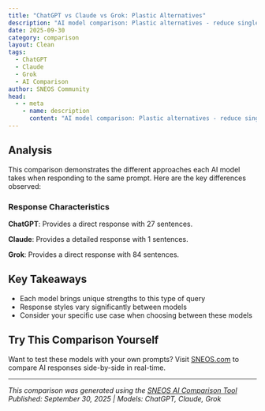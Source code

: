 ```yaml
---
title: "ChatGPT vs Claude vs Grok: Plastic Alternatives"
description: "AI model comparison: Plastic alternatives - reduce single-use plastic consumption..."
date: 2025-09-30
category: comparison
layout: Clean
tags:
  - ChatGPT
  - Claude
  - Grok
  - AI Comparison
author: SNEOS Community
head:
  - - meta
    - name: description
      content: "AI model comparison: Plastic alternatives - reduce single-use plastic consumption..."
---
```


<ChatComparison
  title="ChatGPT vs Claude vs Grok: Plastic Alternatives"
  prompt="Plastic alternatives - reduce single-use plastic consumption"
  :responses='{
    "ChatGPT": "Reducing single-use plastic consumption is crucial for minimizing environmental pollution and conserving resources. Here are some effective plastic alternatives and strategies to help reduce reliance on single-use plastics:\n\n### Plastic Alternatives\n\n1. **Biodegradable and Compostable Materials**\n   - **PLA (Polylactic Acid):** Made from fermented plant starch (like corn), used for cups, utensils, and packaging.\n   - **Bagasse:** A byproduct of sugarcane processing, used for plates and containers.\n   - **Mushroom Packaging:** Made from mycelium, it is compostable and sturdy.\n   - **Palm Leaves:** Used for disposable plates and bowls.\n   - **Pectin and Other Plant-Based Films:** Alternative to plastic wrap.\n\n2. **Reusable Items**\n   - **Glass or Stainless Steel:** For bottles, containers, and straws.\n   - **Silicone:** Flexible and durable, suitable for food storage bags, lids, and straws.\n   - **Cotton or Jute Bags:** Instead of plastic shopping bags.\n\n3. **Paper and Cardboard**\n   - Use recycled paper or cardboard for packaging, straws, and bags.\n   - Ensure paper products are sourced sustainably and are recyclable or compostable.\n\n4. **Natural Fibers**\n   - Cotton, hemp, linen, and bamboo can be used for bags, wraps, and textiles.\n   - Beeswax wraps replace plastic cling film for food storage.\n\n5. **Edible Packaging**\n   - Packaging made from seaweed or rice that can be eaten or biodegrades quickly.\n\n### Strategies to Reduce Single-Use Plastic Consumption\n\n- **Bring Your Own:** Carry reusable bags, bottles, coffee cups, and cutlery.\n- **Choose Bulk and Minimal Packaging:** Buy in bulk or choose products with minimal or plastic-free packaging.\n- **Support Plastic-Free Brands:** Purchase from companies committed to sustainable packaging.\n- **Advocate and Educate:** Encourage businesses and communities to reduce plastic use.\n- **Recycle Properly:** Follow local guidelines to ensure plastics are recycled effectively.\n- **Participate in Cleanups:** Engage in or organize community cleanups to raise awareness.\n- **Policy Support:** Support bans or taxes on single-use plastics in your area.\n\nBy adopting these alternatives and habits, individuals and communities can significantly reduce the environmental impact of single-use plastics.",
    "Claude": "Here are practical plastic alternatives to help reduce single-use consumption:\n\n## **Food \u0026 Beverage Storage**\n- **Glass containers** (mason jars, pyrex) for leftovers and meal prep\n- **Stainless steel water bottles** and travel mugs\n- **Beeswax wraps** or **silicone covers** instead of plastic wrap\n- **Reusable produce bags** (mesh, cotton, or muslin)\n- **Metal or bamboo straws** with cleaning brushes\n\n## **Shopping \u0026 Packaging**\n- **Canvas or jute shopping bags** for groceries\n- **Cardboard or paper packaging** when available\n- **Bulk shopping** with your own containers\n- **Glass bottles** for condiments, oils, and beverages\n- **Bar soaps** instead of liquid soap in plastic dispensers\n\n## **Personal Care**\n- **Shampoo and conditioner bars**\n- **Bamboo toothbrushes**\n- **Safety razors** with replaceable metal blades\n- **Refillable deodorant containers**\n- **Menstrual cups or cloth pads**\n\n## **Household Items**\n- **Natural fiber cleaning cloths** (cotton, hemp)\n- **Wooden or bamboo utensils**\n- **Compostable trash bags** (when needed)\n- **Refillable cleaning product containers**\n\n## **Quick Wins**\n- Keep reusables in your car/bag\n- Choose restaurants that use compostable packaging\n- Buy in bulk to reduce packaging\n- Repair items instead of replacing\n\nWhat area would you like to focus on first?",
    "Grok": "Reducing single-use plastic consumption is a critical step toward minimizing environmental pollution, protecting wildlife, and conserving natural resources. Single-use plastics, such as straws, cutlery, bags, and packaging, are used briefly but persist in the environment for hundreds of years. Transitioning to plastic alternatives and adopting sustainable habits can significantly reduce reliance on these materials. Below are various strategies and alternatives to help individuals, businesses, and communities curb single-use plastic use.\n\n---\n\n### Why Reduce Single-Use Plastic?\n1. **Environmental Impact**: Plastics contribute to pollution in oceans, rivers, and landfills, breaking down into microplastics that harm ecosystems.\n2. **Wildlife Harm**: Animals often ingest or become entangled in plastic waste, leading to injury or death.\n3. **Resource Depletion**: Most plastics are derived from non-renewable fossil fuels, contributing to greenhouse gas emissions.\n4. **Human Health Risks**: Microplastics and chemical additives in plastics can enter the food chain, potentially affecting human health.\n\n---\n\n### Plastic Alternatives and Solutions\n\n#### 1. Reusable Items\nSwitching to reusable products is one of the most effective ways to reduce single-use plastic consumption.\n- **Reusable Bags**: Use cloth or canvas tote bags for shopping instead of plastic bags.\n- **Reusable Water Bottles**: Carry stainless steel, glass, or BPA-free plastic bottles instead of disposable plastic ones.\n- **Reusable Coffee Cups**: Bring your own travel mug to coffee shops to avoid disposable cups and lids.\n- **Reusable Straws**: Opt for stainless steel, bamboo, or silicone straws instead of plastic ones.\n- **Reusable Cutlery**: Carry a set of bamboo or metal utensils for on-the-go meals instead of using plastic cutlery.\n\n#### 2. Biodegradable and Compostable Alternatives\nSome single-use plastics can be replaced with biodegradable or compostable materials, though proper disposal facilities are necessary for these to break down effectively.\n- **Compostable Cutlery and Plates**: Made from materials like bamboo, wood, or PLA (polylactic acid, derived from corn starch).\n- **Biodegradable Packaging**: Look for products packaged in paper, cardboard, or plant-based plastics.\n- **Compostable Straws**: Made from paper, sugarcane (bagasse), or PLA.\n\n*Note*: Ensure that compostable items are disposed of in industrial composting facilities, as many do not break down properly in home compost bins or landfills.\n\n#### 3. Natural Material Alternatives\nMaterials derived from nature can often replace plastics in everyday items.\n- **Wooden or Bamboo Products**: Toothbrushes, combs, and kitchen utensils made from bamboo or wood are sustainable alternatives.\n- **Glass Containers**: Use glass jars or containers for food storage instead of plastic Tupperware.\n- **Beeswax Wraps**: Replace plastic wrap or Ziploc bags with reusable beeswax-coated fabric wraps for food storage.\n- **Paper Products**: Use paper bags or wrapping paper instead of plastic for packaging or gifting.\n\n#### 4. Edible Packaging\nInnovative edible packaging is emerging as a solution for certain single-use plastics.\n- **Edible Cutlery**: Made from grains like sorghum or millet, these are safe to eat or compost after use.\n- **Edible Water Pods**: Small water containers made from seaweed extracts can replace plastic water bottles for events or short-term use.\n\n#### 5. Bulk Buying and Zero-Waste Shopping\nReducing packaging waste can significantly cut down on single-use plastics.\n- **Shop at Bulk Stores**: Bring your own containers to refill with grains, nuts, spices, and other goods at bulk stores.\n- **Choose Unpackaged Produce**: Opt for loose fruits and vegetables instead of pre-packaged ones.\n- **DIY Products**: Make your own cleaning or personal care products to avoid plastic packaging.\n\n#### 6. Sustainable Personal Care Products\nPersonal care items often come in plastic packaging or are made of plastic. Alternatives include:\n- **Bar Soaps and Shampoos**: Solid shampoo, conditioner, and soap bars eliminate the need for plastic bottles.\n- **Refillable Cosmetics**: Some brands offer refillable makeup or skincare products to reduce packaging waste.\n- **Bamboo Cotton Swabs**: Replace plastic cotton swabs with biodegradable bamboo versions.\n- **Menstrual Products**: Use menstrual cups, reusable cloth pads, or period underwear instead of disposable pads and tampons with plastic applicators.\n\n#### 7. Food and Beverage Alternatives\nFood and beverage industries are major contributors to single-use plastic waste. Consider the following:\n- **Bring Your Own Containers**: When ordering takeout, ask restaurants to pack food in your reusable containers.\n- **Avoid Plastic-Lined Cups**: Choose cafes that use non-plastic-lined paper cups or bring your own mug.\n- **Skip Plastic Lids and Straws**: Politely decline lids and straws when ordering drinks, or use reusable alternatives.\n\n#### 8. Support Eco-Friendly Brands\nSupport companies that prioritize sustainability and offer plastic-free or minimal-plastic products.\n- Look for brands that use paper, glass, or aluminum packaging.\n- Choose products labeled as \u201Cplastic-free\u201D or \u201Czero-waste.\u201D\n- Advocate for businesses to adopt sustainable practices by providing feedback or supporting local, eco-conscious vendors.\n\n---\n\n### Lifestyle Changes to Reduce Single-Use Plastic\n1. **Plan Ahead**: Carry reusable items like bags, bottles, and cutlery to avoid needing disposable plastics.\n2. **Say No to Unnecessary Plastics**: Politely decline plastic straws, utensils, or bags when offered.\n3. **Shop Local**: Farmers\u2019 markets and local vendors often use less plastic packaging than large supermarkets.\n4. **Educate Others**: Share tips and resources with friends, family, and community members to encourage collective action.\n5. **Participate in Cleanups**: Join or organize local cleanups to reduce plastic pollution in your area.\n\n---\n\n### Challenges with Plastic Alternatives\nWhile alternatives are promising, there are challenges to consider:\n- **Cost**: Reusable or biodegradable items can be more expensive upfront, though they save money over time.\n- **Availability**: Not all areas have access to bulk stores, compostable materials, or eco-friendly products.\n- **Durability**: Some alternatives, like paper straws, may not perform as well as plastic in certain contexts.\n- **Greenwashing**: Some \u201Cbiodegradable\u201D or \u201Ccompostable\u201D products may still require specific conditions to break down and are not truly sustainable.\n\n---\n\n### Advocacy and Systemic Change\nIndividual actions are important, but systemic change is essential for large-scale impact. Here\u2019s how to contribute:\n- **Support Legislation**: Advocate for bans on single-use plastics, extended producer responsibility (EPR) laws, and policies promoting sustainable packaging.\n- **Encourage Businesses**: Urge companies to adopt eco-friendly practices and reduce plastic use in their products and packaging.\n- **Raise Awareness**: Use social media, community events, or local campaigns to educate others about the harms of single-use plastics.\n\n---\n\n### Innovative Materials and Technologies\nThe development of new materials offers hope for replacing plastics in the future:\n- **Mushroom Packaging**: Made from mycelium (mushroom roots) and agricultural waste, this biodegradable material is a sustainable alternative to Styrofoam.\n- **Seaweed Plastics**: Bioplastics derived from seaweed are compostable and don\u2019t rely on fossil fuels.\n- **Hemp-Based Plastics**: Hemp can be used to create durable, biodegradable plastics for various applications.\n- **Recycled Plastics**: While still plastic, using recycled materials for unavoidable items can reduce the demand for virgin plastic.\n\n---\n\n### Conclusion\nReducing single-use plastic consumption requires a combination of personal changes, informed purchasing decisions, and advocacy for systemic reform. By adopting reusable items, supporting sustainable brands, and pushing for policy changes, individuals and communities can significantly decrease plastic waste. Start small by replacing one or two plastic items with alternatives, and gradually build habits that align with a plastic-free lifestyle. Together, these efforts can lead to a cleaner, healthier planet.\n\nIf you\u2019d like specific resources, product recommendations, or information on local initiatives, let me know!"
  }'
  published-date="22:46"
/>

## Analysis

This comparison demonstrates the different approaches each AI model takes when responding to the same prompt. Here are the key differences observed:

### Response Characteristics

**ChatGPT**: Provides a direct response with 27 sentences. 

**Claude**: Provides a detailed response with 1 sentences. 

**Grok**: Provides a direct response with 84 sentences. 

## Key Takeaways

- Each model brings unique strengths to this type of query
- Response styles vary significantly between models
- Consider your specific use case when choosing between these models

## Try This Comparison Yourself

Want to test these models with your own prompts? Visit [SNEOS.com](https://sneos.com) to compare AI responses side-by-side in real-time.

---

*This comparison was generated using the [SNEOS AI Comparison Tool](https://sneos.com)*
*Published: September 30, 2025 | Models: ChatGPT, Claude, Grok*
